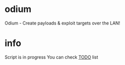 # odium
Odium - Create payloads &amp; exploit targets over the LAN!

# info
Script is in progress
You can check [TODO](TODO.md) list
